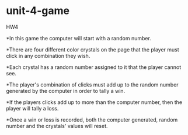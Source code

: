 # unit-4-game
HW4

*In this game the computer will start with a random number.

*There are four different color crystals on the page that the player must click in any combination they wish.

*Each crystal has a random number assigned to it that the player cannot see.

*The player's combination of clicks must add up to the random number generated by the computer in order to tally a win.

*If the players clicks add up to more than the computer number, then the player will tally a loss.

*Once a win or loss is recorded, both the computer generated, random number and the crystals' values will reset.


